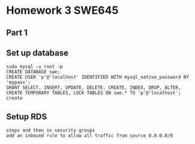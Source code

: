 # Homework 3 SWE645


## Part 1


## Set up database
```
sudo mysql -u root -p
CREATE DATABASE swe;
CREATE USER 'p'@'localhost' IDENTIFIED WITH mysql_native_password BY 'mypass';
GRANT SELECT, INSERT, UPDATE, DELETE, CREATE, INDEX, DROP, ALTER, CREATE TEMPORARY TABLES, LOCK TABLES ON swe.* TO 'p'@'localhost';
create 
```
## Setup RDS
```
steps and then in security groups
add an inbound rule to allow all traffic from source 0.0.0.0/0

```